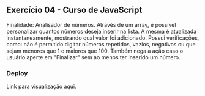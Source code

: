 <h2>Exercício 04 - Curso de JavaScript</h2>

<p>Finalidade: Analisador de números. Através de um array, é possível personalizar quantos números deseja inserir na lista. A mesma é atualizada instantaneamente, mostrando qual valor foi adicionado. Possui verificações, como: não é permitido digitar números repetidos, vazios, negativos ou que sejam menores que 1 e maiores que 100. Também nega a ação caso o usuário aperte em "Finalizar" sem ao menos ter inserido um número. </p>

<h3>Deploy</h3>
<p>Link para visualização <a style="text-decoration: none;" href="https://abeatrizsc.github.io/javascript/exercicios/exercicio05/">aqui</a>.</p>
